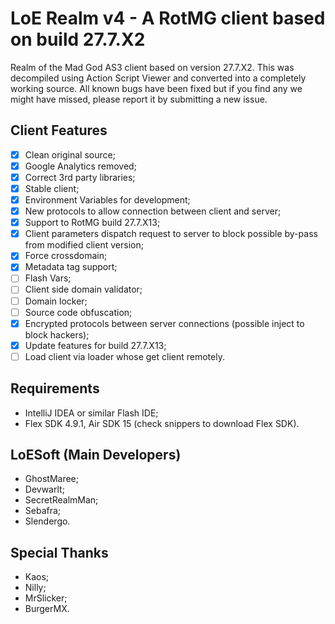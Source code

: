 # LoE Realm v4 - A RotMG client based on build 27.7.X2
Realm of the Mad God AS3 client based on version 27.7.X2. This was decompiled using Action Script Viewer and converted into a completely working source. All known bugs have been fixed but if you find any we might have missed, please report it by submitting a new issue.

## Client Features
- [x] Clean original source;
- [x] Google Analytics removed;
- [x] Correct 3rd party libraries;
- [x] Stable client;
- [x] Environment Variables for development;
- [x] New protocols to allow connection between client and server;
- [x] Support to RotMG build 27.7.X13;
- [x] Client parameters dispatch request to server to block possible by-pass from modified client version;
- [x] Force crossdomain;
- [x] Metadata tag support;
- [ ] Flash Vars;
- [ ] Client side domain validator;
- [ ] Domain locker;
- [ ] Source code obfuscation;
- [x] Encrypted protocols between server connections (possible inject to block hackers);
- [x] Update features for build 27.7.X13;
- [ ] Load client via loader whose get client remotely.

## Requirements
- IntelliJ IDEA or similar Flash IDE;
- Flex SDK 4.9.1, Air SDK 15 (check snippers to download Flex SDK).

## LoESoft (Main Developers)
- GhostMaree;
- Devwarlt;
- SecretRealmMan;
- Sebafra;
- Slendergo.

## Special Thanks
- Kaos;
- Nilly;
- MrSlicker;
- BurgerMX.
